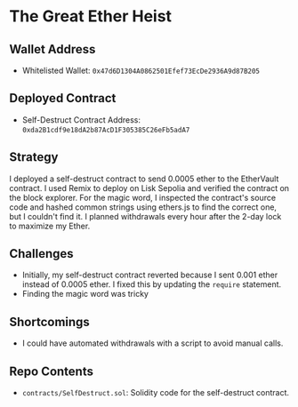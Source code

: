 # The Great Ether Heist

## Wallet Address
- Whitelisted Wallet: `0x47d6D1304A0862501Efef73EcDe2936A9d87B205`

## Deployed Contract
- Self-Destruct Contract Address: `0xda2B1cdf9e18dA2b87AcD1F305385C26eFb5adA7`

## Strategy
I deployed a self-destruct contract to send 0.0005 ether to the EtherVault contract. I used Remix to deploy on Lisk Sepolia and verified the contract on the block explorer. For the magic word, I inspected the contract's source code and hashed common strings using ethers.js to find the correct one, but I couldn't find it. I planned withdrawals every hour after the 2-day lock to maximize my Ether.

## Challenges
- Initially, my self-destruct contract reverted because I sent 0.001 ether instead of 0.0005 ether. I fixed this by updating the `require` statement.
- Finding the magic word was tricky

## Shortcomings
- I could have automated withdrawals with a script to avoid manual calls.

## Repo Contents
- `contracts/SelfDestruct.sol`: Solidity code for the self-destruct contract.
